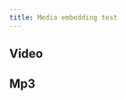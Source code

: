 ```yaml
---
title: Media embedding test
---
```


## Video
<div class="videoEmbed" src="https://www.youtube.com/watch?v=uDd3iupKUyI"></div>


## Mp3
<div class="audioEmbed" src="https://archive.org/download/KrishnaYajurvedaCompleteAudioKannadaText/YajurvedaPart11.mp3"></div>
